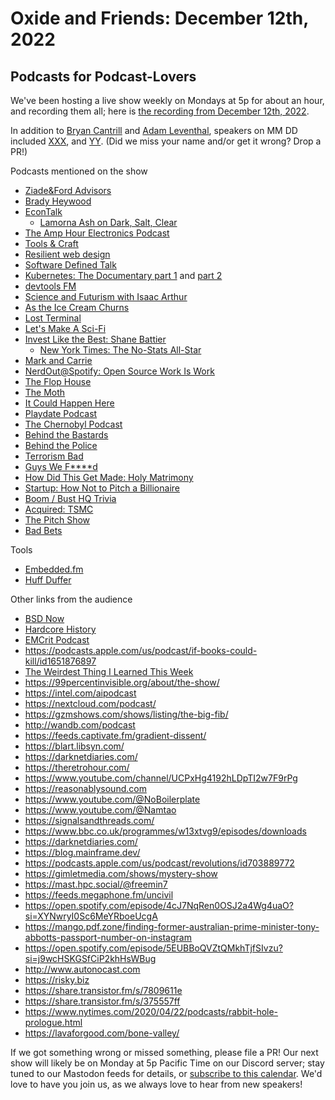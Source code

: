 # Oxide and Friends: December 12th, 2022

## Podcasts for Podcast-Lovers

We've been hosting a live show weekly on Mondays at 5p for about an hour,
and recording them all; here is
[the recording from December 12th, 2022](https://youtu.be/aJDIhNsS9kM).

In addition to
[Bryan Cantrill](https://mastodon.social/@bcantrill) and
[Adam Leventhal](https://mastodon.social/@ahl),
speakers on MM DD included
[XXX](),
and [YY]().
(Did we miss your name and/or get it wrong? Drop a PR!)

Podcasts mentioned on the show
- [Ziade&Ford Advisors](https://ziadeford.com/)
- [Brady Heywood](https://www.bradyheywood.com.au/podcasts/)
- [EconTalk](https://www.econtalk.org/)
  - [Lamorna Ash on Dark, Salt, Clear](https://www.econtalk.org/lamorna-ash-on-dark-salt-clear/)
- [The Amp Hour Electronics Podcast](https://theamphour.com/)
- [Tools & Craft](https://www.notion.so/blog/topic/podcast)
- [Resilient web design](https://resilientwebdesign.com/)
- [Software Defined Talk](https://www.softwaredefinedtalk.com/)
- [Kubernetes: The Documentary part 1](https://www.youtube.com/watch?v=BE77h7dmoQU) and [part 2](https://www.youtube.com/watch?v=318elIq37PE)
- [devtools FM](https://devtools.fm/)
- [Science and Futurism with Isaac Arthur](https://art19.com/shows/science-and-futurism)
- [As the Ice Cream Churns](https://anchor.fm/astheicecreamchurns)
- [Lost Terminal](https://www.spreaker.com/show/lost-terminal)
- [Let's Make A Sci-Fi](https://www.cbc.ca/listen/cbc-podcasts/1061-let-s-make-a-sci-fi)
- [Invest Like the Best: Shane Battier](https://podcasts.apple.com/us/podcast/invest-like-the-best-with-patrick-oshaughnessy/id1154105909)
  - [New York Times: The No-Stats All-Star](https://www.nytimes.com/2009/02/15/magazine/15Battier-t.html)
- [Mark and Carrie](https://soundcloud.com/markandcarrie)
- [NerdOut@Spotify: Open Source Work Is Work](https://open.spotify.com/episode/0erUH7oqqbW5HDUjcnK6cb?si=p1kA5nW7REiNWv9Qmpe3Mg)
- [The Flop House](https://maximumfun.org/podcasts/flop-house/)
- [The Moth](https://themoth.org/podcast)
- [It Could Happen Here](https://www.iheart.com/podcast/1119-it-could-happen-here-30717896/)
- [Playdate Podcast](https://podcast.play.date/)
- [The Chernobyl Podcast](https://www.podbean.com/podcast-detail/u249z-8de2a/The-Chernobyl-Podcast)
- [Behind the Bastards](https://www.iheart.com/podcast/105-behind-the-bastards-29236323/)
- [Behind the Police](https://www.iheart.com/podcast/1119-behind-the-police-63877803/)
- [Terrorism Bad](https://anchor.fm/terrorism-bad)
- [Guys We F****d](https://luminarypodcasts.com/listen/corinne-fisher-and-krystyna-hutchinson/guys-we-f-d/61ef47bf-07ce-4c3e-b175-e846e8f5707f?_branch_match_id=1131034464914672027&_branch_referrer=H4sIAAAAAAAAA8soKSkottLXzynNzcxLLKrUy8nMy9bPCskNTXSJLC9LSwIADNz7%2ByEAAAA%3D&country=US)
- [How Did This Get Made: Holy Matrimony](https://omny.fm/shows/how-did-this-get-made/holy-matrimony-live)
- [Startup: How Not to Pitch a Billionaire](https://gimletmedia.com/shows/startup/6nh3zg)
- [Boom / Bust HQ Trivia](https://podnews.net/podcast/i4a38)
- [Acquired: TSMC](https://www.acquired.fm/episodes/tsmc)
- [The Pitch Show](https://www.thepitch.show/)
- [Bad Bets](https://www.wsj.com/podcasts/bad-bets)

Tools
- [Embedded.fm](https://embedded.fm)
- [Huff Duffer](https://huffduffer.com/)

Other links from the audience
- [BSD Now](https://www.bsdnow.tv/)
- [Hardcore History](https://www.dancarlin.com/hardcore-history-series/)
- [EMCrit Podcast](https://podcasts.google.com/feed/aHR0cHM6Ly9lbWNyaXQub3JnL2ZlZWQvcG9kY2FzdC8?sa=X&ved=0CAMQ4aUDahcKEwiIuNvvuPX7AhUAAAAAHQAAAAAQAQ&hl=en)
- https://podcasts.apple.com/us/podcast/if-books-could-kill/id1651876897
- [The Weirdest Thing I Learned This Week](https://www.popsci.com/category/weirdest-thing-i-learned-this-week/)
- https://99percentinvisible.org/about/the-show/
- https://intel.com/aipodcast
- https://nextcloud.com/podcast/
- https://gzmshows.com/shows/listing/the-big-fib/
- http://wandb.com/podcast
- https://feeds.captivate.fm/gradient-dissent/
- https://blart.libsyn.com/
- https://darknetdiaries.com/
- https://theretrohour.com/
- https://www.youtube.com/channel/UCPxHg4192hLDpTI2w7F9rPg
- https://reasonablysound.com
- https://www.youtube.com/@NoBoilerplate
- https://www.youtube.com/@Namtao
- https://signalsandthreads.com/
- https://www.bbc.co.uk/programmes/w13xtvg9/episodes/downloads
- https://darknetdiaries.com/
- https://blog.mainframe.dev/
- https://podcasts.apple.com/us/podcast/revolutions/id703889772
- https://gimletmedia.com/shows/mystery-show
- https://mast.hpc.social/@freemin7
- https://feeds.megaphone.fm/uncivil
- https://open.spotify.com/episode/4cJ7NqRen0OSJ2a4Wg4uaO?si=XYNwryI0Sc6MeYRboeUcgA
- https://mango.pdf.zone/finding-former-australian-prime-minister-tony-abbotts-passport-number-on-instagram
- https://open.spotify.com/episode/5EUBBoQVZtQMkhTjfSIvzu?si=j9wcHSKGSfCiP2khHsWBug
- http://www.autonocast.com
- https://risky.biz
- https://share.transistor.fm/s/7809611e
- https://share.transistor.fm/s/375557ff
- https://www.nytimes.com/2020/04/22/podcasts/rabbit-hole-prologue.html
- https://lavaforgood.com/bone-valley/

If we got something wrong or missed something, please file a PR!
Our next show will likely be on Monday at 5p Pacific Time on our Discord
server; stay tuned to our Mastodon feeds for details, or [subscribe to this
calendar](https://sesh.fyi/api/calendar/v2/iMdFbuFRupMwuTiwvXswNU.ics).  We'd
love to have you join us, as we always love to hear from new speakers!
